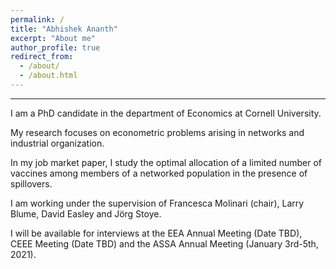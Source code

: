 ```yaml
---
permalink: /
title: "Abhishek Ananth"
excerpt: "About me"
author_profile: true
redirect_from: 
  - /about/
  - /about.html
---
```

---
I am a PhD candidate in the department of Economics at Cornell University.

My research focuses on econometric problems arising in networks and industrial organization. 

In my job market paper, I study the optimal allocation of a limited number of vaccines among members of a networked population in the presence of spillovers.

I am working under the supervision of Francesca Molinari (chair), Larry Blume, David Easley and Jörg Stoye.

I will be available for interviews at the EEA Annual Meeting (Date TBD), CEEE Meeting (Date TBD) and the ASSA Annual Meeting (January 3rd-5th, 2021).
